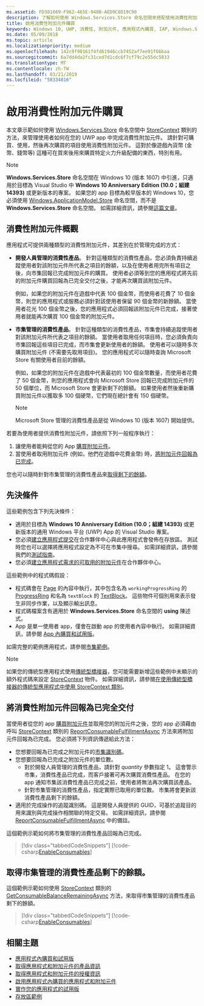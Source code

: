 ```yaml
---
ms.assetid: FD381669-F962-465E-940B-AED9C8D19C90
description: 了解如何使用 Windows.Services.Store 命名空間來搭配使用消費性附加元件。
title: 啟用消費性附加元件購買
keywords: Windows 10, UWP, 消費性, 附加元件, 應用程式內購買, IAP, Windows.Services.Store
ms.date: 05/09/2018
ms.topic: article
ms.localizationpriority: medium
ms.openlocfilehash: 142c9f90161f4fd61946ccb7452af7ee91f66baa
ms.sourcegitcommit: 6a7dd4da2fc31ced7d1cdc6f7cf79c2e55dc5833
ms.translationtype: MT
ms.contentlocale: zh-TW
ms.lasthandoff: 03/21/2019
ms.locfileid: "58334816"
---
```

# <a name="enable-consumable-add-on-purchases"></a>啟用消費性附加元件購買

本文章示範如何使用 [Windows.Services.Store](https://msdn.microsoft.com/library/windows/apps/windows.services.store.aspx) 命名空間中 [StoreContext](https://msdn.microsoft.com/library/windows/apps/windows.services.store.storecontext.aspx) 類別的方法，來管理使用者如何在您的 UWP app 中完成消費性附加元件。 請針對可購買、使用，然後再次購買的項目使用消費性附加元件。 這對於像遊戲內貨幣 (金幣、錢幣等) 這種可在買來後用來購買特定火力升級配備的東西，特別有用。

> [!NOTE]
> **Windows.Services.Store** 命名空間在 Windows 10 (版本 1607) 中引進，只適用於目標為 Visual Studio 中 **Windows 10 Anniversary Edition (10.0；組建 14393)** 或更新版本的專案。 如果您的 app 目標為較早版本的 Windows 10，您必須使用 [Windows.ApplicationModel.Store](https://msdn.microsoft.com/library/windows/apps/windows.applicationmodel.store.aspx) 命名空間，而不是 **Windows.Services.Store** 命名空間。 如需詳細資訊，請參閱[這篇文章](enable-consumable-in-app-product-purchases.md)。

## <a name="overview-of-consumable-add-ons"></a>消費性附加元件概觀

應用程式可提供兩種類型的消費性附加元件，其差別在於管理完成的方式：

* **開發人員管理的消費性產品**。 針對這種類型的消費性產品，您必須負責持續追蹤使用者對該附加元件所代表之項目的餘額，以及在使用者用完所有項目之後，向市集回報已完成附加元件的購買。 使用者必須等到您的應用程式將先前的附加元件購買回報為已完全交付之後，才能再次購買該附加元件。

  例如，如果您的附加元件在遊戲中代表 100 個金幣，而使用者花費了 10 個金幣，則您的應用程式或服務必須針對該使用者保留 90 個金幣的新餘額。 當使用者花光 100 個金幣之後，您的應用程式必須回報該附加元件已完成，接著使用者就能再次購買 100 個金幣的附加元件。

* **市集管理的消費性產品**。 針對這種類型的消費性產品，市集會持續追蹤使用者對該附加元件所代表之項目的餘額。 當使用者取用任何項目時，您必須負責向市集回報這些項目已完成，而市集會更新使用者的餘額。 使用者可以隨時多次購買附加元件 (不需要先取用項目)。 您的應用程式可以隨時查詢 Microsoft Store 有關使用者目前的餘額。

  例如，如果您的附加元件在遊戲中代表最初的 100 個金幣數量，而使用者花費了 50 個金幣，則您的應用程式會向 Microsoft Store 回報已完成附加元件的 50 個單位，而 Microsoft Store 會更新剩下的餘額。 如果使用者然後重新購買附加元件以獲取多 100 個硬幣，它們現在總計會有 150 個硬幣。
    > [!NOTE]
    > Microsoft Store 管理的消費性產品是從 Windows 10 (版本 1607) 開始提供。

若要為使用者提供消費性附加元件，請依照下列一般程序執行：

1. 讓使用者能夠從您的 App [購買附加元件](enable-in-app-purchases-of-apps-and-add-ons.md)。
3. 當使用者取用附加元件 (例如，他們在遊戲中花費金幣) 時，[將附加元件回報為已完成](enable-consumable-add-on-purchases.md#report_fulfilled)。

您也可以隨時針對市集管理的消費性產品來[取得剩下的餘額](enable-consumable-add-on-purchases.md#get_balance)。

## <a name="prerequisites"></a>先決條件

這些範例包含下列先決條件：
* 適用於目標為 **Windows 10 Anniversary Edition (10.0；組建 14393)** 或更新版本的通用 Windows 平台 (UWP) App 的 Visual Studio 專案。
* 您必須[建立應用程式提交](https://msdn.microsoft.com/windows/uwp/publish/app-submissions)在合作夥伴中心與此應用程式會發佈在存放區。 測試時您也可以選擇將應用程式設定為不可在市集中搜尋。 如需詳細資訊，請參閱我們的[測試指南](in-app-purchases-and-trials.md#testing)。
* 您必須[建立應用程式需求的可取用的附加元件](../publish/add-on-submissions.md)在合作夥伴中心。

這些範例中的程式碼假設：
* 程式碼會在 [Page](https://msdn.microsoft.com/library/windows/apps/windows.ui.xaml.controls.page.aspx) 的內容中執行，其中包含名為 ```workingProgressRing``` 的 [ProgressRing](https://msdn.microsoft.com/library/windows/apps/windows.ui.xaml.controls.progressring.aspx) 和名為 ```textBlock``` 的 [TextBlock](https://msdn.microsoft.com/library/windows/apps/windows.ui.xaml.controls.textblock.aspx)。 這些物件可個別用來表示發生非同步作業，以及顯示輸出訊息。
* 程式碼檔案含有適用於 **Windows.Services.Store** 命名空間的 **using** 陳述式。
* App 是單一使用者 app，僅會在啟動 app 的使用者內容中執行。 如需詳細資訊，請參閱 [App 內購買和試用版](in-app-purchases-and-trials.md#api_intro)。

如需完整的範例應用程式，請參閱[市集範例](https://github.com/Microsoft/Windows-universal-samples/tree/master/Samples/Store)。

> [!NOTE]
> 如果您的傳統型應用程式使用[傳統型橋接器](https://developer.microsoft.com/windows/bridges/desktop)，您可能需要新增這些範例中未顯示的額外程式碼來設定 [StoreContext](https://msdn.microsoft.com/library/windows/apps/windows.services.store.storecontext.aspx) 物件。 如需詳細資訊，請參閱[在使用傳統型橋接器的傳統型應用程式中使用 StoreContext 類別](in-app-purchases-and-trials.md#desktop)。

<span id="report_fulfilled" />

## <a name="report-a-consumable-add-on-as-fulfilled"></a>將消費性附加元件回報為已完全交付

當使用者從您的 app [購買附加元件](enable-in-app-purchases-of-apps-and-add-ons.md)並取用您的附加元件之後，您的 app 必須藉由呼叫 [StoreContext](https://msdn.microsoft.com/library/windows/apps/windows.services.store.storecontext.aspx) 類別的 [ReportConsumableFulfillmentAsync](https://docs.microsoft.com/uwp/api/windows.services.store.storecontext.reportconsumablefulfillmentasync) 方法來將附加元件回報為已完成。 您必須將下列資訊傳遞給此方法：

* 您想要回報為已完成之附加元件的[市集識別碼](in-app-purchases-and-trials.md#store-ids)。
* 您想要回報為已完成之附加元件的單位數。
  * 對於開發人員管理的消費性產品，請針對 *quantity* 參數指定 1。 這會警示市集，消費性產品已完成，而客戶接著可再次購買消費性產品。 在您的 app 通知市集該消費性產品已完成之前，使用者將無法再次購買該產品。
  * 針對市集管理的消費性產品，指定實際已取用的單位數。 市集將會更新該消費性產品剩下的餘額。
* 適用於完成操作的追蹤識別碼。 這是開發人員提供的 GUID，可基於追蹤目的用來識別與完成操作相關聯的特定交易。 如需詳細資訊，請參閱 [ReportConsumableFulfillmentAsync](https://docs.microsoft.com/uwp/api/windows.services.store.storecontext.reportconsumablefulfillmentasync) 中的備註。

這個範例示範如何將市集管理的消費性產品回報為已完成。

> [!div class="tabbedCodeSnippets"]
[!code-csharp[EnableConsumables](./code/InAppPurchasesAndLicenses_RS1/cs/ConsumeAddOnPage.xaml.cs#ConsumeAddOn)]

<span id="get_balance" />

## <a name="get-the-remaining-balance-for-a-store-managed-consumable"></a>取得市集管理的消費性產品剩下的餘額。

這個範例示範如何使用 [StoreContext](https://msdn.microsoft.com/library/windows/apps/windows.services.store.storecontext.aspx) 類別的 [GetConsumableBalanceRemainingAsync](https://docs.microsoft.com/uwp/api/windows.services.store.storecontext.getconsumablebalanceremainingasync) 方法，來取得市集管理的消費性產品剩下的餘額。

> [!div class="tabbedCodeSnippets"]
[!code-csharp[EnableConsumables](./code/InAppPurchasesAndLicenses_RS1/cs/GetRemainingAddOnBalancePage.xaml.cs#GetRemainingAddOnBalance)]

## <a name="related-topics"></a>相關主題

* [應用程式內購買和試用版](in-app-purchases-and-trials.md)
* [取得應用程式和附加元件的產品資訊](get-product-info-for-apps-and-add-ons.md)
* [取得應用程式和附加元件的授權資訊](get-license-info-for-apps-and-add-ons.md)
* [啟用應用程式內購買的應用程式和附加元件](enable-in-app-purchases-of-apps-and-add-ons.md)
* [實作您的應用程式的試用版](implement-a-trial-version-of-your-app.md)
* [存放區範例](https://github.com/Microsoft/Windows-universal-samples/tree/master/Samples/Store)
